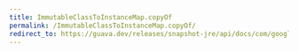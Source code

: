 ```yaml
---
title: ImmutableClassToInstanceMap.copyOf
permalink: /ImmutableClassToInstanceMap.copyOf/
redirect_to: https://guava.dev/releases/snapshot-jre/api/docs/com/google/common/collect/ImmutableClassToInstanceMap.html#copyOf-java.util.Map-
---
```

